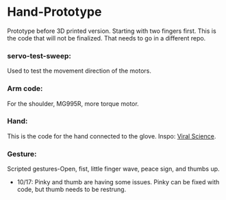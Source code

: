 # Hand-Prototype
Prototype before 3D printed version. Starting with two fingers first. 
This is the code that will not be finalized. That needs to go in a different repo.
### servo-test-sweep: 
Used to test the movement direction of the motors. 

### Arm code: 
For the shoulder, MG995R, more torque motor. 

### Hand: 
This is the code for the hand connected to the glove. 
Inspo: [Viral Science](https://www.viralsciencecreativity.com/post/arduino-flex-sensor-controlled-robot-hand).

### Gesture: 
Scripted gestures-Open, fist, little finger wave, peace sign, and thumbs up. 
- 10/17: Pinky and thumb are having some issues. Pinky can be fixed with code, but thumb needs to be restrung. 
